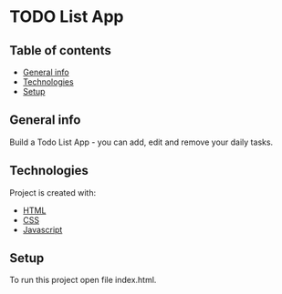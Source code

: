 # TODO List App


## Table of contents
* [General info](#general-info)
* [Technologies](#technologies)
* [Setup](#setup)

## General info
Build a Todo List App - you can add, edit and remove your daily tasks.
	
## Technologies
Project is created with:
* [HTML](#html)
* [CSS](#CSS)
* [Javascript](#Javascript)
	
## Setup
To run this project open file index.html.
